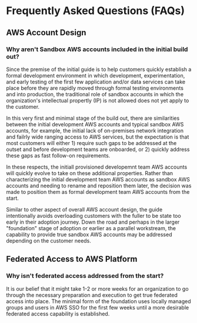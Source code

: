 # Frequently Asked Questions (FAQs)

## AWS Account Design

### Why aren't Sandbox AWS accounts included in the initial build out?

Since the premise of the initial guide is to help customers quickly establish a formal development environment in which development, experimentation, and early testing of the first few application and/or data services can take place before they are rapidly moved through formal testing environments and into production, the traditional role of sandbox accounts in which the organization's intellectual propertly (IP) is not allowed does not yet apply to the customer.

In this very first and minimal stage of the build out, there are similarities between the initial development AWS accounts and typical sandbox AWS accounts, for example, the initial lack of on-premises network integration and failrly wide ranging access to AWS services, but the expectation is that most customers will either 1) require such gaps to be addressed at the outset and before development teams are onboarded, or 2) quickly address these gaps as fast follow-on requirements.

In these respects, the initiall provisioned developemnt team AWS accounts will quickly evolve to take on these additional properties. Rather than characterizing the initial development team AWS accounts as sandbox AWS accounts and needing to rename and reposition them later, the decision was made to position them as formal development team AWS accounts from the start.

Similar to other aspect of overall AWS account design, the guide intentionally avoids overloading customers with the fuller to be state too early in their adoption journey. Down the road and perhaps in the larger "foundation" stage of adoption or earlier as a parallel workstream, the capability to provide true sandbox AWS accounts may be addressed depending on the customer needs.

## Federated Access to AWS Platform

### Why isn't federated access addressed from the start?

It is our belief that it might take 1-2 or more weeks for an organization to go through the necessary preparation and execution to get true federated access into place. The minimal form of the foundation uses locally managed groups and users in AWS SSO for the first few weeks until a more desirable federated access capability is established.
